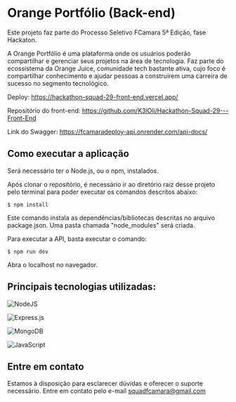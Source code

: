 # Orange Portfólio (Back-end)

Este projeto faz parte do Processo Seletivo FCamara 5ª Edição, fase Hackaton.

A Orange Portfólio é uma plataforma onde os usuários poderão compartilhar e gerenciar seus projetos na área de tecnologia. Faz parte do ecossistema da Orange Juice, comunidade tech bastante ativa, cujo foco é compartilhar conhecimento e ajudar pessoas a construírem uma carreira de sucesso no segmento tecnológico.


Deploy: https://hackathon-squad-29-front-end.vercel.app/

Repositório do front-end: https://github.com/K3lOli/Hackathon-Squad-29---Front-End

Link do Swagger: https://fcamaradeploy-api.onrender.com/api-docs/



## Como executar a aplicação

Será necessário ter o Node.js, ou o npm, instalados.

Após clonar o repositório, é necessário ir ao diretório raiz desse projeto pelo terminal para poder executar os comandos descritos abaixo:


```
$ npm install

```


Este comando instala as dependências/bibliotecas descritas no arquivo package.json. Uma pasta chamada "node_modules" será criada.

Para executar a API, basta executar o comando:


```
$ npm run dev

```

Abra o localhost no navegador.


## Principais tecnologias utilizadas:
 
![NodeJS](https://img.shields.io/badge/node.js-6DA55F?style=for-the-badge&logo=node.js&logoColor=white)

![Express.js](https://img.shields.io/badge/express.js-%23404d59.svg?style=for-the-badge&logo=express&logoColor=%2361DAFB)

![MongoDB](https://img.shields.io/badge/MongoDB-%234ea94b.svg?style=for-the-badge&logo=mongodb&logoColor=white)

![JavaScript](https://img.shields.io/badge/JavaScript-F7DF1E?style=for-the-badge&logo=javascript&logoColor=black)



## Entre em contato

Estamos à disposição para esclarecer dúvidas e oferecer o suporte necessário. Entre em contato pelo e-mail squadfcamara@gmail.com
